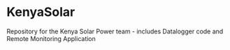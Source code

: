 KenyaSolar
==========

Repository for the Kenya Solar Power team - includes Datalogger code and Remote Monitoring Application